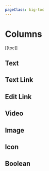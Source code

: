 ```yaml
---
pageClass: big-toc
---
```


# Columns

[[toc]]

## Text

## Text Link

## Edit Link

## Video

## Image

## Icon

## Boolean

